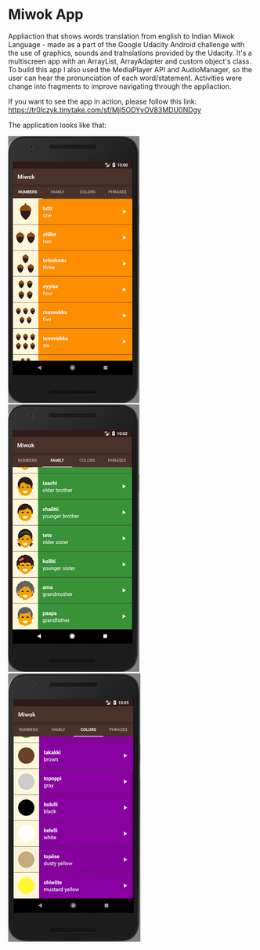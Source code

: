 Miwok App
===================================

Appliaction that shows words translation from english to Indian Miwok Language - made as a part of the Google Udacity Android challenge with the use of graphics, sounds and tralnslations provided by the Udacity. It's a multiscreen app with an ArrayList, ArrayAdapter and custom object's class. To build this app I also used the MediaPlayer API and AudioManager, so the user can hear the pronunciation of each word/statement. Activities were change into fragments to improve navigating through the appliaction.

If you want to see the app in action, please follow this link: https://tr0lczyk.tinytake.com/sf/MjI5ODYyOV83MDU0NDgy

The application looks like that:

![](imagesadded/miiwok1.PNG)![](imagesadded/miiwok2.PNG)![](imagesadded/miiwok3.PNG)
